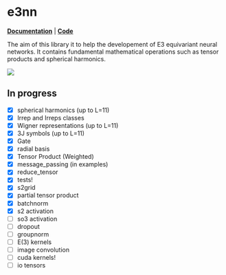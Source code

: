 # e3nn

**[Documentation](https://docs.e3nn.org)** | **[Code](https://github.com/e3nn/e3nn)**

The aim of this library it to help the developement of E3 equivariant neural networks.
It contains fundamental mathematical operations such as tensor products and spherical harmonics.

![](https://user-images.githubusercontent.com/333780/79220728-dbe82c00-7e54-11ea-82c7-b3acbd9b2246.gif)

## In progress

- [x] spherical harmonics (up to L=11)
- [x] Irrep and Irreps classes
- [x] Wigner representations (up to L=11)
- [x] 3J symbols (up to L=11)
- [x] Gate
- [x] radial basis
- [x] Tensor Product (Weighted)
- [x] message_passing (in examples)
- [x] reduce_tensor
- [x] tests!
- [x] s2grid
- [x] partial tensor product
- [x] batchnorm
- [x] s2 activation
- [ ] so3 activation
- [ ] dropout
- [ ] groupnorm
- [ ] E(3) kernels
- [ ] image convolution
- [ ] cuda kernels!
- [ ] io tensors
